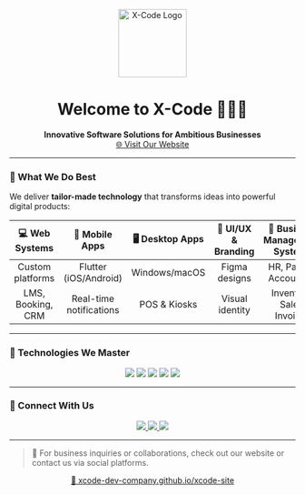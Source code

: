 <p align="center">
  <img src="https://avatars.githubusercontent.com/u/222845318?v=4" width="120" alt="X-Code Logo"/>
</p>

<h1 align="center">Welcome to X-Code 👨‍💻🚀</h1>

<p align="center">
  <b>Innovative Software Solutions for Ambitious Businesses</b>  
  <br />
  <a href="https://xcode-dev-company.github.io/xcode-site/" target="_blank">🌐 Visit Our Website</a>
</p>

---

### 💼 What We Do Best

We deliver **tailor-made technology** that transforms ideas into powerful digital products:

| 💻 Web Systems | 📱 Mobile Apps | 🖥️ Desktop Apps | 🎨 UI/UX & Branding | 🏢 Business Management Systems |
|:-------------:|:--------------:|:----------------:|:-------------------:|:-----------------------------:|
| Custom platforms | Flutter (iOS/Android) | Windows/macOS | Figma designs | HR, Payroll, Accounting |
| LMS, Booking, CRM | Real-time notifications | POS & Kiosks | Visual identity | Inventory, Sales, Invoices |

---

### 🚀 Technologies We Master

<div align="center">
  <img src="https://img.shields.io/badge/Laravel-E34F26?style=for-the-badge&logo=laravel&logoColor=white"/>
  <img src="https://img.shields.io/badge/Flutter-02569B?style=for-the-badge&logo=flutter&logoColor=white"/>
  <img src="https://img.shields.io/badge/MySQL-4479A1?style=for-the-badge&logo=mysql&logoColor=white"/>
  <img src="https://img.shields.io/badge/Tailwind_CSS-06B6D4?style=for-the-badge&logo=tailwindcss&logoColor=white"/>
  <img src="https://img.shields.io/badge/Figma-F24E1E?style=for-the-badge&logo=figma&logoColor=white"/>
</div>

---

### 📲 Connect With Us

<div align="center">
  <a href="https://www.facebook.com/share/169bwdoHkh/" target="_blank">
    <img src="https://img.shields.io/badge/Facebook-1877F2?style=for-the-badge&logo=facebook&logoColor=white"/>
  </a>
  <a href="https://wa.me/201093943185" target="_blank">
    <img src="https://img.shields.io/badge/WhatsApp-25D366?style=for-the-badge&logo=whatsapp&logoColor=white"/>
  </a>
  <a href="https://www.instagram.com/x.code123?igsh=cTI0b2RnMWNtdjM0" target="_blank">
    <img src="https://img.shields.io/badge/Instagram-E4405F?style=for-the-badge&logo=instagram&logoColor=white"/>
  </a>
</div>

---

> 💬 For business inquiries or collaborations, check out our website or contact us via social platforms.

<p align="center">
  <a href="https://xcode-dev-company.github.io/xcode-site/">
    🔗 xcode-dev-company.github.io/xcode-site
  </a>
</p>
